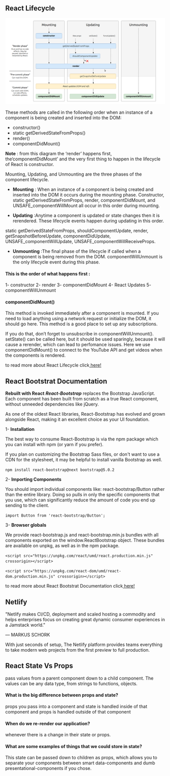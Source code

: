 ## React Lifecycle


![](diagram.png)


These methods are called in the following order when an instance of a component is being created and inserted into the DOM:

- constructor()
- static getDerivedStateFromProps()
- render()
- componentDidMount()

**Note** : from this diagram the ‘render’ happens first, the‘componentDidMount’ and the very first thing to happen in the lifecycle of React is constructor.

Mounting, Updating, and Unmounting are the three phases of the component lifecycle.

- **Mounting** : When an instance of a component is being created and inserted into the DOM it occurs during the mounting phase. Constructor, static getDerivedStateFromProps, render, componentDidMount, and UNSAFE_componentWillMount all occur in this order during mounting.

- **Updating** :Anytime a component is updated or state changes then it is rerendered. These lifecycle events happen during updating in this order.

static getDerivedStateFromProps, shouldComponentUpdate, render,
getSnapshotBeforeUpdate, componentDidUpdate, UNSAFE_componentWillUpdate, UNSAFE_componentWillReceiveProps.

- **Unmounting** :The final phase of the lifecycle if called when a component is being removed from the DOM. componentWillUnmount is the only lifecycle event during this phase.

#### This is the order of what happens first : 

1- constructor
2- render
3- componentDidMount
4- React Updates
5- componentWillUnmount

#### componentDidMount()

This method is invoked immediately after a component is mounted. If you need to load anything using a network request or initialize the DOM, it should go here. This method is a good place to set up any subscriptions.

 If you do that, don’t forget to unsubscribe in componentWillUnmount().
setState() can be called here, but it should be used sparingly, because it will cause a rerender, which can lead to perfomance issues.
Here we use componentDidMount() to connect to the YouTube API and get videos when the components is rendered.

to read more about  React Lifecycle click[ here!]()

## React Bootstrat Documentation

**Rebuilt with React**
***React-Bootstrap*** replaces the Bootstrap JavaScript. Each component has been built from scratch as a true React component, without unneeded dependencies like jQuery.

As one of the oldest React libraries, React-Bootstrap has evolved and grown alongside React, making it an excellent choice as your UI foundation.

1- **Installation**

The best way to consume React-Bootstrap is via the npm package which you can install with npm (or yarn if you prefer).

If you plan on customizing the Bootstrap Sass files, or don't want to use a CDN for the stylesheet, it may be helpful to install vanilla Bootstrap as well.

`npm install react-bootstrap@next bootstrap@5.0.2`

2- **Importing Components**

You should import individual components like: react-bootstrap/Button rather than the entire library. Doing so pulls in only the specific components that you use, which can significantly reduce the amount of code you end up sending to the client.

`import Button from 'react-bootstrap/Button';`

3- **Browser globals**

We provide react-bootstrap.js and react-bootstrap.min.js bundles with all components exported on the window.ReactBootstrap object. These bundles are available on unpkg, as well as in the npm package.

`<script src="https://unpkg.com/react/umd/react.production.min.js" crossorigin></script>`

`<script
  src="https://unpkg.com/react-dom/umd/react-dom.production.min.js"
  crossorigin></script>`

to read more about React Bootstrat Documentation click[ here!](https://react-bootstrap.github.io/components/alerts)

## Netlify

"Netlify makes CI/CD, deployment and scaled hosting a commodity and helps enterprises focus on creating great dynamic consumer experiences in a Jamstack world."

— MARKUS SCHORK

With just seconds of setup, The Netlify platform provides teams everything to take modern web projects from the first preview to full production.

## React State Vs Props

 pass values from a parent component down to a child component. The values can be any data type, from strings to functions, objects.


#### What is the big difference between props and state?

props you pass into a component and state is handled inside of that component and props  is handled outside of that component

#### When do we re-render our application?

whenever there is a change in their state or props.

#### What are some examples of things that we could store in state?

This state can be passed down to children as props, which allows you to separate your components between smart data-components and dumb presentational-components if you chose.